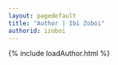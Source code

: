 ```yaml
---
layout: pagedefault
title: "Author | Ibi Zoboi"
authorid: izoboi
---
```

{% include loadAuthor.html %}
